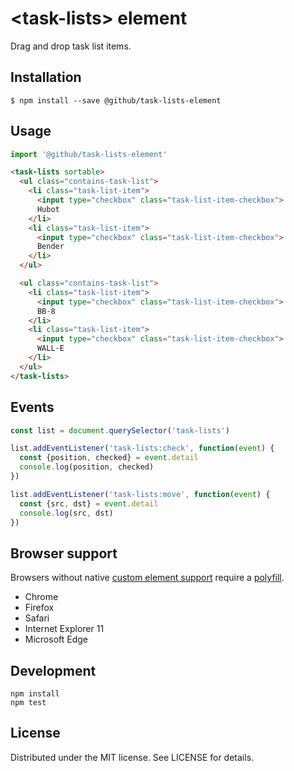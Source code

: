 # &lt;task-lists&gt; element

Drag and drop task list items.

## Installation

```
$ npm install --save @github/task-lists-element
```

## Usage

```js
import '@github/task-lists-element'
```

```html
<task-lists sortable>
  <ul class="contains-task-list">
    <li class="task-list-item">
      <input type="checkbox" class="task-list-item-checkbox">
      Hubot
    </li>
    <li class="task-list-item">
      <input type="checkbox" class="task-list-item-checkbox">
      Bender
    </li>
  </ul>

  <ul class="contains-task-list">
    <li class="task-list-item">
      <input type="checkbox" class="task-list-item-checkbox">
      BB-8
    </li>
    <li class="task-list-item">
      <input type="checkbox" class="task-list-item-checkbox">
      WALL-E
    </li>
  </ul>
</task-lists>
```

## Events

```js
const list = document.querySelector('task-lists')

list.addEventListener('task-lists:check', function(event) {
  const {position, checked} = event.detail
  console.log(position, checked)
})

list.addEventListener('task-lists:move', function(event) {
  const {src, dst} = event.detail
  console.log(src, dst)
})
```

## Browser support

Browsers without native [custom element support][support] require a [polyfill][].

- Chrome
- Firefox
- Safari
- Internet Explorer 11
- Microsoft Edge

[support]: https://caniuse.com/#feat=custom-elementsv1
[polyfill]: https://github.com/webcomponents/custom-elements

## Development

```
npm install
npm test
```

## License

Distributed under the MIT license. See LICENSE for details.
